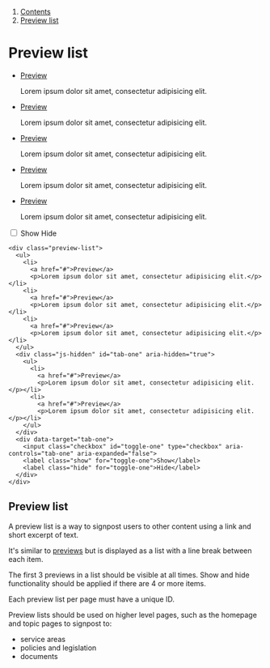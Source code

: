 <div class="breadcrumbs">
  <ol>
    <li><a href="/docs/core/contents">Contents</a></li>
    <li><a href="#">Preview list</a></li>
  </ol>
</div>

# Preview list

<div class="preview-list">
  <ul>
    <li>
      <a href="#">Preview</a>
      <p>Lorem ipsum dolor sit amet, consectetur adipisicing elit.</p></li>
    <li>
      <a href="#">Preview</a>
      <p>Lorem ipsum dolor sit amet, consectetur adipisicing elit.</p></li>
    <li>
      <a href="#">Preview</a>
      <p>Lorem ipsum dolor sit amet, consectetur adipisicing elit.</p></li>
  </ul>
  <div class="js-hidden" id="tab-one" aria-hidden="true">
    <ul>
      <li>
        <a href="#">Preview</a>
        <p>Lorem ipsum dolor sit amet, consectetur adipisicing elit.</p></li>
      <li>
        <a href="#">Preview</a>
        <p>Lorem ipsum dolor sit amet, consectetur adipisicing elit.</p></li>
    </ul>
  </div>
  <div data-target="tab-one">
    <input class="checkbox" id="toggle-one" type="checkbox" aria-controls="tab-one" aria-expanded="false">
    <label class="show" for="toggle-one">Show</label>
    <label class="hide" for="toggle-one">Hide</label>
  </div>
</div>

    <div class="preview-list">
      <ul>
        <li>
          <a href="#">Preview</a>
          <p>Lorem ipsum dolor sit amet, consectetur adipisicing elit.</p></li>
        <li>
          <a href="#">Preview</a>
          <p>Lorem ipsum dolor sit amet, consectetur adipisicing elit.</p></li>
        <li>
          <a href="#">Preview</a>
          <p>Lorem ipsum dolor sit amet, consectetur adipisicing elit.</p></li>
      </ul>
      <div class="js-hidden" id="tab-one" aria-hidden="true">
        <ul>
          <li>
            <a href="#">Preview</a>
            <p>Lorem ipsum dolor sit amet, consectetur adipisicing elit.</p></li>
          <li>
            <a href="#">Preview</a>
            <p>Lorem ipsum dolor sit amet, consectetur adipisicing elit.</p></li>
        </ul>
      </div>
      <div data-target="tab-one">
        <input class="checkbox" id="toggle-one" type="checkbox" aria-controls="tab-one" aria-expanded="false">
        <label class="show" for="toggle-one">Show</label>
        <label class="hide" for="toggle-one">Hide</label>
      </div>
    </div>

## Preview list

A preview list is a way to signpost users to other content using a link and short excerpt of text.

It's similar to <a href="previews">previews</a> but is displayed as a list with a line break between each item.

The first 3 previews in a list should be visible at all times. Show and hide functionality should be applied if there are 4 or more items.

Each preview list per page must have a unique ID.

Preview lists should be used on higher level pages, such as the homepage and topic pages to signpost to:
<ul>
  <li>service areas</li>
  <li>policies and legislation</li>
  <li>documents</li>
</ul>
